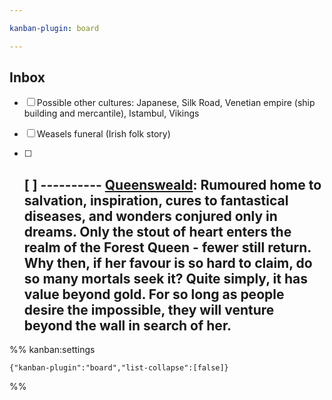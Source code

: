 ```yaml
---

kanban-plugin: board

---
```


## Inbox

- [ ] Possible other cultures: Japanese, Silk Road, Venetian empire (ship building and mercantile), Istambul, Vikings
- [ ] Weasels funeral (Irish folk story)
- [ ] [ ] ----------
	[Queensweald](https://i.pinimg.com/736x/08/a9/cc/08a9ccc69e42f672b26db02349ccf1a9.jpg):
	Rumoured home to salvation, inspiration, cures to fantastical diseases, and wonders conjured only in dreams. Only the stout of heart enters the realm of the Forest Queen - fewer still return.
	Why then, if her favour is so hard to claim, do so many mortals seek it? Quite simply, it has value beyond gold. For so long as people desire the impossible, they will venture beyond the wall in search of her.
	----------




%% kanban:settings
```
{"kanban-plugin":"board","list-collapse":[false]}
```
%%